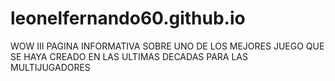 # leonelfernando60.github.io
WOW III
PAGINA INFORMATIVA SOBRE UNO DE LOS MEJORES JUEGO QUE SE HAYA CREADO EN LAS ULTIMAS DECADAS PARA LAS MULTIJUGADORES  

